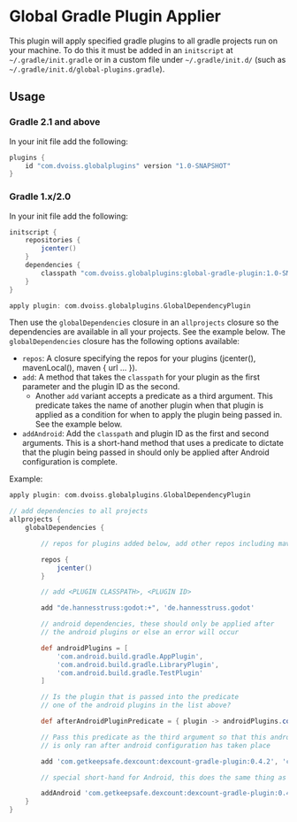 Global Gradle Plugin Applier
============================

This plugin will apply specified gradle plugins to all gradle projects run on your machine. To do this it must be added in an `initscript` at `~/.gradle/init.gradle` or in a custom file under `~/.gradle/init.d/` (such as `~/.gradle/init.d/global-plugins.gradle`).

Usage
-----

### Gradle 2.1 and above
In your init file add the following:

```groovy
plugins {
    id "com.dvoiss.globalplugins" version "1.0-SNAPSHOT"
}
```

### Gradle 1.x/2.0
In your init file add the following:

```groovy
initscript {
    repositories {
        jcenter()
    }
    dependencies {
        classpath "com.dvoiss.globalplugins:global-gradle-plugin:1.0-SNAPSHOT"
    }
}

apply plugin: com.dvoiss.globalplugins.GlobalDependencyPlugin
```

Then use the `globalDependencies` closure in an `allprojects` closure so the dependencies are available in all your projects. See the example below. The `globalDependencies` closure has the following options available:

  * `repos`: A closure specifying the repos for your plugins (jcenter(), mavenLocal(), maven { url ... }).
  * `add`: A method that takes the `classpath` for your plugin as the first parameter and the plugin ID as the second.
    * Another `add` variant accepts a predicate as a third argument. This predicate takes the name of another plugin when that plugin is applied as a condition for when to apply the plugin being passed in. See the example below.
  * `addAndroid`: Add the `classpath` and plugin ID as the first and second arguments. This is a short-hand method that uses a predicate to dictate that the plugin being passed in should only be applied after Android configuration is complete.

Example:

```groovy
apply plugin: com.dvoiss.globalplugins.GlobalDependencyPlugin

// add dependencies to all projects
allprojects {
    globalDependencies {

        // repos for plugins added below, add other repos including mavenLocal() for local plugins

        repos {
            jcenter()
        }

        // add <PLUGIN CLASSPATH>, <PLUGIN ID>

        add "de.hannesstruss:godot:+", 'de.hannesstruss.godot'

        // android dependencies, these should only be applied after
        // the android plugins or else an error will occur

        def androidPlugins = [
            'com.android.build.gradle.AppPlugin',
            'com.android.build.gradle.LibraryPlugin',
            'com.android.build.gradle.TestPlugin'
        ]

        // Is the plugin that is passed into the predicate
        // one of the android plugins in the list above?

        def afterAndroidPluginPredicate = { plugin -> androidPlugins.contains(plugin) }

        // Pass this predicate as the third argument so that this android plugin
        // is only ran after android configuration has taken place

        add 'com.getkeepsafe.dexcount:dexcount-gradle-plugin:0.4.2', 'com.getkeepsafe.dexcount', afterAndroidPluginPredicate

        // special short-hand for Android, this does the same thing as above

        addAndroid 'com.getkeepsafe.dexcount:dexcount-gradle-plugin:0.4.2', 'com.getkeepsafe.dexcount'
    }
}

```